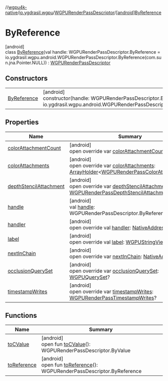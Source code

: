 //[wgpu4k-native](../../../../index.md)/[io.ygdrasil.wgpu](../../index.md)/[WGPURenderPassDescriptor](../index.md)/[[android]ByReference](index.md)

# ByReference

[android]\
class [ByReference](index.md)(val handle: WGPURenderPassDescriptor.ByReference = io.ygdrasil.wgpu.android.WGPURenderPassDescriptor.ByReference(com.sun.jna.Pointer.NULL)) : [WGPURenderPassDescriptor](../index.md)

## Constructors

| | |
|---|---|
| [ByReference](-by-reference.md) | [android]<br>constructor(handle: WGPURenderPassDescriptor.ByReference = io.ygdrasil.wgpu.android.WGPURenderPassDescriptor.ByReference(com.sun.jna.Pointer.NULL)) |

## Properties

| Name | Summary |
|---|---|
| [colorAttachmentCount](color-attachment-count.md) | [android]<br>open override var [colorAttachmentCount](color-attachment-count.md): [ULong](https://kotlinlang.org/api/core/kotlin-stdlib/kotlin/-u-long/index.html) |
| [colorAttachments](color-attachments.md) | [android]<br>open override var [colorAttachments](color-attachments.md): [ArrayHolder](../../../ffi/-array-holder/index.md)&lt;[WGPURenderPassColorAttachment](../../-w-g-p-u-render-pass-color-attachment/index.md)&gt;? |
| [depthStencilAttachment](depth-stencil-attachment.md) | [android]<br>open override var [depthStencilAttachment](depth-stencil-attachment.md): [WGPURenderPassDepthStencilAttachment](../../-w-g-p-u-render-pass-depth-stencil-attachment/index.md)? |
| [handle](handle.md) | [android]<br>val [handle](handle.md): WGPURenderPassDescriptor.ByReference |
| [handler](handler.md) | [android]<br>open override val [handler](handler.md): [NativeAddress](../../../ffi/-native-address/index.md) |
| [label](label.md) | [android]<br>open override val [label](label.md): [WGPUStringView](../../-w-g-p-u-string-view/index.md) |
| [nextInChain](next-in-chain.md) | [android]<br>open override var [nextInChain](next-in-chain.md): [NativeAddress](../../../ffi/-native-address/index.md)? |
| [occlusionQuerySet](occlusion-query-set.md) | [android]<br>open override var [occlusionQuerySet](occlusion-query-set.md): [WGPUQuerySet](../../-w-g-p-u-query-set/index.md)? |
| [timestampWrites](timestamp-writes.md) | [android]<br>open override var [timestampWrites](timestamp-writes.md): [WGPURenderPassTimestampWrites](../../-w-g-p-u-render-pass-timestamp-writes/index.md)? |

## Functions

| Name | Summary |
|---|---|
| [toCValue](../[android]to-c-value.md) | [android]<br>open fun [toCValue](../[android]to-c-value.md)(): WGPURenderPassDescriptor.ByValue |
| [toReference](../to-reference.md) | [android]<br>open fun [toReference](../to-reference.md)(): WGPURenderPassDescriptor.ByReference |
